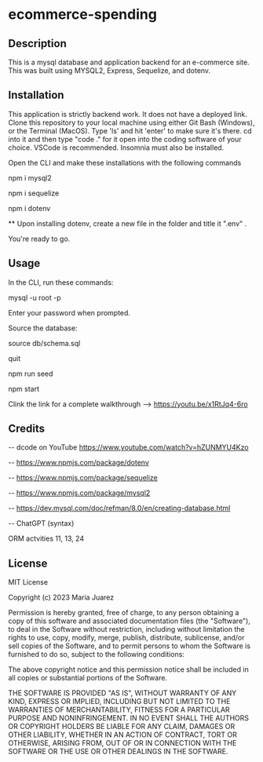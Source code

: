 # ecommerce-spending

## Description
This is a mysql database and application backend for an e-commerce site. This was built using MYSQL2, Express, Sequelize, and dotenv.


## Installation

This application is strictly backend work. It does not have a deployed link. Clone this repository to your local machine using either Git Bash (Windows), or the Terminal (MacOS). Type 'ls' and hit 'enter' to make sure it's there. cd into it and then type "code ." for it open into the coding software of your choice. VSCode is recommended. Insomnia must also be installed. 

Open the CLI and make these installations with the following commands

npm i mysql2

npm i sequelize

npm i dotenv

** Upon installing dotenv, create a new file in the folder and title it ".env" . 

You're ready to go.

## Usage
In the CLI, run these commands:

mysql -u root -p

Enter your password when prompted.

Source the database:

source db/schema.sql

quit

npm run seed

npm start

Clink the link for a complete walkthrough --> https://youtu.be/x1RtJq4-6ro

## Credits

-- dcode on YouTube https://www.youtube.com/watch?v=hZUNMYU4Kzo

-- https://www.npmjs.com/package/dotenv

-- https://www.npmjs.com/package/sequelize

-- https://www.npmjs.com/package/mysql2

-- https://dev.mysql.com/doc/refman/8.0/en/creating-database.html

-- ChatGPT (syntax)

ORM actvities 11, 13, 24


## License

MIT License

Copyright (c) 2023 Maria Juarez

Permission is hereby granted, free of charge, to any person obtaining a copy
of this software and associated documentation files (the "Software"), to deal
in the Software without restriction, including without limitation the rights
to use, copy, modify, merge, publish, distribute, sublicense, and/or sell
copies of the Software, and to permit persons to whom the Software is
furnished to do so, subject to the following conditions:

The above copyright notice and this permission notice shall be included in all
copies or substantial portions of the Software.

THE SOFTWARE IS PROVIDED "AS IS", WITHOUT WARRANTY OF ANY KIND, EXPRESS OR
IMPLIED, INCLUDING BUT NOT LIMITED TO THE WARRANTIES OF MERCHANTABILITY,
FITNESS FOR A PARTICULAR PURPOSE AND NONINFRINGEMENT. IN NO EVENT SHALL THE
AUTHORS OR COPYRIGHT HOLDERS BE LIABLE FOR ANY CLAIM, DAMAGES OR OTHER
LIABILITY, WHETHER IN AN ACTION OF CONTRACT, TORT OR OTHERWISE, ARISING FROM,
OUT OF OR IN CONNECTION WITH THE SOFTWARE OR THE USE OR OTHER DEALINGS IN THE
SOFTWARE.
